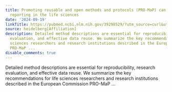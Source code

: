 ```yaml
---
title: Promoting reusable and open methods and protocols (PRO-MaP) can improve methodological
  reporting in the life sciences
date: '2024-09-19'
linkTitle: https://pubmed.ncbi.nlm.nih.gov/39298529/?utm_source=curl&utm_medium=rss&utm_campaign=pubmed-2&utm_content=1FakS-2QOkCT8HsMOQP1bCRQ4YzyumYOmxmF0moLsQ3dFB1E9V&fc=20220326224207&ff=20240919194323&v=2.18.0.post9+e462414
source: heidelberg[Affiliation]
description: Detailed method descriptions are essential for reproducibility, research
  evaluation, and effective data reuse. We summarize the key recommendations for life
  sciences researchers and research institutions described in the European Commission
  PRO-MaP ...
disable_comments: true
---
```

Detailed method descriptions are essential for reproducibility, research evaluation, and effective data reuse. We summarize the key recommendations for life sciences researchers and research institutions described in the European Commission PRO-MaP ...